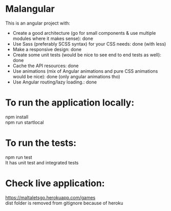 # Malangular

This is an angular project with:  

* Create a good architecture (go for small components & use multiple modules where it
makes sense): done  
* Use Sass (preferably SCSS syntax) for your CSS needs: done (with less)  
* Make a responsive design: done  
* Create some unit tests (would be nice to see end to end tests as well): done  
* Cache the API resources: done  
* Use animations (mix of Angular animations and pure CSS animations would be nice): done (only angular animations tho)  
* Use Angular routing/lazy loading.: done  

# To run the application locally: 
npm install  
npm run startlocal

# To run the tests: 
npm run test  
It has unit test and integrated tests  

# Check live application:
https://maltaletsgo.herokuapp.com/games  
dist folder is removed from gitignore because of heroku

